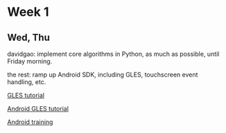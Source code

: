# Week 1

## Wed, Thu

davidgao: implement core algorithms in Python, as much as possible, until Friday morning.

the rest: ramp up Android SDK, including GLES, touchscreen event handling, etc.

[GLES tutorial](http://www.learnopengles.com/)

[Android GLES tutorial](http://www.learnopengles.com/android-lesson-one-getting-started/)

[Android training](https://developer.android.com/training/index.html)

